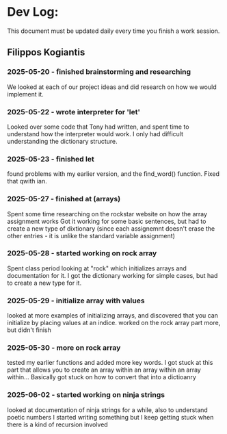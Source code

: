 # Dev Log:

This document must be updated daily every time you finish a work session.

## Filippos Kogiantis

### 2025-05-20 - finished brainstorming and researching
We looked at each of our project ideas and did research on how we would implement it.

### 2025-05-22 - wrote interpreter for 'let'
Looked over some code that Tony had written, and spent time to understand how 
the interpreter would work. I only had difficult understanding the dictionary structure.

### 2025-05-23 - finished let
found problems with my earlier version, and the find_word() function. Fixed that qwith ian.

### 2025-05-27 - finished at (arrays)
Spent some time researching on the rockstar website on how the array assignment works
Got it working for some basic sentences, but had to create a new type of dixtionary (since each assignemnt doesn't erase the other entries - it is unlike the standard variable assignment)

### 2025-05-28 - started working on rock array
Spent class period looking at "rock" which initializes arrays and documentation for it.
I got the dictionary working for simple cases, but had to create a new type for it.

### 2025-05-29 - initialize array with values
looked at more examples of initializing arrays, and discovered that you can initialize by placing values at an indice.
worked on the rock array part more, but didn't finish

### 2025-05-30 - more on rock array
tested my earlier functions and added more key words. I got stuck at this  part that
allows you to create an array within an array within an array within...
Basically got stuck on how to convert that into a dictioanry

### 2025-06-02 - started working on ninja strings
looked at documentation of ninja strings for a while, also to understand poetic numbers
I started writing something but I keep getting stuck when there is a kind of recursion involved

